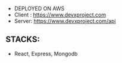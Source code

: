 - DEPLOYED ON AWS
- Client : https://www.devxproject.com
- Server: https://www.devxproject.com/api
## STACKS:
- React, Express, Mongodb

